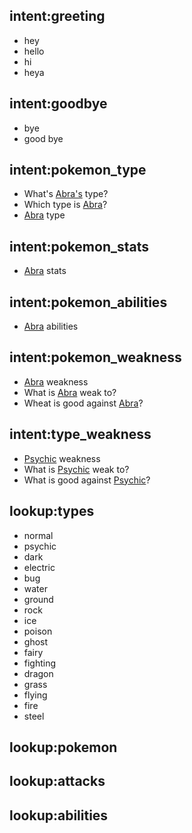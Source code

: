<!-- Chitchat -->

## intent:greeting
- hey
- hello
- hi
- heya

## intent:goodbye
- bye
- good bye

<!-- Pokemon --> 

## intent:pokemon_type
- What's [Abra's](POKEMON) type? 
- Which type is [Abra](POKEMON)?
- [Abra](POKEMON) type 

## intent:pokemon_stats
- [Abra](POKEMON) stats

## intent:pokemon_abilities 
- [Abra](POKEMON) abilities 

## intent:pokemon_weakness
- [Abra](POKEMON) weakness
- What is [Abra](POKEMON) weak to? 
- Wheat is good against [Abra](POKEMON)?

<!-- Types -->
## intent:type_weakness
- [Psychic](TYPE) weakness
- What is [Psychic](TYPE) weak to?
- What is good against [Psychic](TYPE)?

<!-- Lookups --> 
## lookup:types
- normal
- psychic
- dark 
- electric
- bug
- water 
- ground
- rock
- ice
- poison
- ghost
- fairy 
- fighting
- dragon
- grass 
- flying
- fire
- steel 

## lookup:pokemon

## lookup:attacks

## lookup:abilities